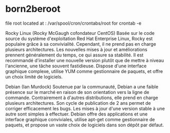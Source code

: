 # born2beroot
file root located at :
/var/spool/cron/crontabs/root
for crontab -e



Rocky Linux (Rocky McGaugh cofondateur CentOS)
Basée sur le code source du système d'exploitation Red Hat Enterprise Linux,
Rocky est populaire grâce à sa convivialité.
Cependant, il ne prend pas en charge plusieurs architectures.
Les nouvelles mises à jour et améliorations prennent généralement du temps,
ce qui assure sa stabilité.
Il est recommandé d'installer une nouvelle version
plutôt que de mettre à niveau l'ancienne, une tâche souvent fastidieuse.
Dispose d'une interface graphique complexe,
utilise YUM comme gestionnaire de paquets, et offre un choix limité de logiciels.


Debian (Ian Murdock)
Soutenue par la communauté, Debian a une faible présence sur le marché
en raison de son orientation vers la ligne de commande.
Contrairement à d'autres distributions, elle prend en charge plusieurs architectures.
Son cycle de publication de 2 ans permet de corriger efficacement les bugs.
Les mises à jour d'une version stable à une autre sont simples à effectuer.
Debian offre des applications et une interface graphique conviviales,
utilise apt-get comme gestionnaire de paquets, et propose un vaste choix de logiciels
dans son dépôt par défaut.
